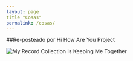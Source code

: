 ```yaml
---
layout: page
title "Cosas"
permalink: /cosas/
---
```

##Re-posteado por Hi How Are You Project

![My Record Collection Is Keeping Me Together](https://i.imgur.com/6FOFBwm.jpg)
